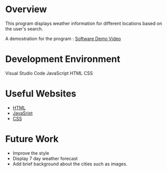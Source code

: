 # Overview

This program displays weather information for different locations based on the user's search.



A demostration for the program : [Software Demo Video](http://youtube.link.goes.here)

# Development Environment

Visual Studio Code
JavaScript
HTML
CSS



# Useful Websites

- [HTML](https://www.bing.com/search?pglt=43&q=html&cvid=2ae28b24625e46c6b7ea32657e99d6de&gs_lcrp=EgZjaHJvbWUyBggAEEUYOTIGCAEQRRg8MgYIAhBFGDwyBggDEEUYPDIGCAQQRRhB0gEINzM5OWowajGoAgCwAgA&FORM=ANNTA1&PC=U531)
- [JavaSript](https://www.bing.com/search?pglt=43&q=JAVASCRIPT&cvid=2e5ba9ab6ea64f9989aaedda8d2932c2&gs_lcrp=EgZjaHJvbWUyBggAEEUYOTIGCAEQABhAMgYIAhAAGEAyBggDEAAYQDIGCAQQABhAMgYIBRAAGEAyBggGEAAYQDIGCAcQABhAMgYICBBFGD3SAQkxMDYxNWowajGoAgCwAgA&FORM=ANNTA1&PC=U531)
- [CSS](/www.bing.com/search?q=css&cvid=337ecc24473d4a908b41ff0b4c4cf893&gs_lcrp=EgZjaHJvbWUyBggAEEUYOTIGCAEQIxgnMgYIAhAjGCcyBggDECMYJzIGCAQQIxgnMgYIBRAjGCcyBggGEAAYQDIGCAcQABhAMgYICBAjGCfSAQg2MjY3ajBqOagCBLACAQ&FORM=ANAB01&PC=U531)


# Future Work
- Improve the style 
- Display 7 day weather forecast
- Add brief background about the cities such as images.